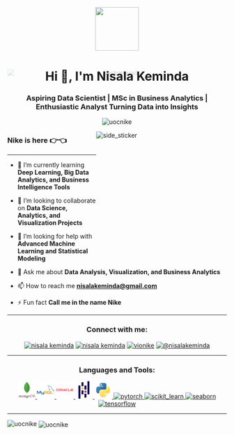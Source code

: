 <div align="center">
  <img src="https://github.com/7oSkaaa/7oSkaaa/blob/main/Images/about_me.gif?raw=true" width="100px" height="100px">
</div>

<div align="center" style="position: relative;">
  <img src="https://media0.giphy.com/media/v1.Y2lkPTc5MGI3NjExNWEzOHV5aDFhc3VuamlxenhobDc1cmkzNmsxZXlzazV6ZjlpcnNxNSZlcD12MV9pbnRlcm5hbF9naWZfYnlfaWQmY3Q9Zw/KX5nwoDX97AtPvKBF6/giphy.gif" alt="background" style="position: absolute; top: 0; left: 0; width: 100%; height: 100%; z-index: -1; opacity: 0.2;">
  <h1>Hi 👋, I'm Nisala Keminda</h1>
  <h3>Aspiring Data Scientist | MSc in Business Analytics | Enthusiastic Analyst Turning Data into Insights</h3>
</div>

<p align="center"> <img src="https://komarev.com/ghpvc/?username=uocnike&label=Profile%20views&color=0e75b6&style=flat" alt="uocnike" /> </p>

<img align="right" width=300px height=300px alt="side_sticker" src="https://media.giphy.com/media/TEnXkcsHrP4YedChhA/giphy.gif" />

### Nike is here 👉👈
---

- 🌱 I’m currently learning **Deep Learning, Big Data Analytics, and Business Intelligence Tools**

- 👯 I’m looking to collaborate on **Data Science, Analytics, and Visualization Projects**

- 🤝 I’m looking for help with **Advanced Machine Learning and Statistical Modeling**

- 💬 Ask me about **Data Analysis, Visualization, and Business Analytics**

- 📫 How to reach me **nisalakeminda@gmail.com**

- ⚡ Fun fact **Call me in the name Nike**

---

<h3 align="center">Connect with me:</h3>
<p align="center">
<a href="https://www.linkedin.com/in/nisalakeminda1999?utm_source=share&utm_campaign=share_via&utm_content=profile&utm_medium=android_app" target="blank"><img align="center" src="https://raw.githubusercontent.com/rahuldkjain/github-profile-readme-generator/master/src/images/icons/Social/linked-in-alt.svg" alt="nisala keminda" height="30" width="40" /></a>
<a href="https://www.facebook.com/share/1CMtnaLFta/" target="blank"><img align="center" src="https://raw.githubusercontent.com/rahuldkjain/github-profile-readme-generator/master/src/images/icons/Social/facebook.svg" alt="nisala keminda" height="30" width="40" /></a>
<a href="https://instagram.com/vio_nike_" target="blank"><img align="center" src="https://raw.githubusercontent.com/rahuldkjain/github-profile-readme-generator/master/src/images/icons/Social/instagram.svg" alt="vionike" height="30" width="40" /></a>
<a href="https://medium.com/@nisalakeminda" target="blank"><img align="center" src="https://raw.githubusercontent.com/rahuldkjain/github-profile-readme-generator/master/src/images/icons/Social/medium.svg" alt="@nisalakeminda" height="30" width="40" /></a>
</p>

---

<h3 align="center">Languages and Tools:</h3>
<p align="center"> <a href="https://www.mongodb.com/" target="_blank" rel="noreferrer"> <img src="https://raw.githubusercontent.com/devicons/devicon/master/icons/mongodb/mongodb-original-wordmark.svg" alt="mongodb" width="40" height="40"/> </a> <a href="https://www.mysql.com/" target="_blank" rel="noreferrer"> <img src="https://raw.githubusercontent.com/devicons/devicon/master/icons/mysql/mysql-original-wordmark.svg" alt="mysql" width="40" height="40"/> </a> <a href="https://www.oracle.com/" target="_blank" rel="noreferrer"> <img src="https://raw.githubusercontent.com/devicons/devicon/master/icons/oracle/oracle-original.svg" alt="oracle" width="40" height="40"/> </a> <a href="https://pandas.pydata.org/" target="_blank" rel="noreferrer"> <img src="https://raw.githubusercontent.com/devicons/devicon/2ae2a900d2f041da66e950e4d48052658d850630/icons/pandas/pandas-original.svg" alt="pandas" width="40" height="40"/> </a> <a href="https://www.python.org" target="_blank" rel="noreferrer"> <img src="https://raw.githubusercontent.com/devicons/devicon/master/icons/python/python-original.svg" alt="python" width="40" height="40"/> </a> <a href="https://pytorch.org/" target="_blank" rel="noreferrer"> <img src="https://www.vectorlogo.zone/logos/pytorch/pytorch-icon.svg" alt="pytorch" width="40" height="40"/> </a> <a href="https://scikit-learn.org/" target="_blank" rel="noreferrer"> <img src="https://upload.wikimedia.org/wikipedia/commons/0/05/Scikit_learn_logo_small.svg" alt="scikit_learn" width="40" height="40"/> </a> <a href="https://seaborn.pydata.org/" target="_blank" rel="noreferrer"> <img src="https://seaborn.pydata.org/_images/logo-mark-lightbg.svg" alt="seaborn" width="40" height="40"/> </a> <a href="https://www.tensorflow.org" target="_blank" rel="noreferrer"> <img src="https://www.vectorlogo.zone/logos/tensorflow/tensorflow-icon.svg" alt="tensorflow" width="40" height="40"/> </a> </p>

---

<p><img align="left" src="https://github-readme-stats.vercel.app/api/top-langs?username=uocnike&show_icons=true&locale=en&layout=compact" alt="uocnike" /></p>

<p>&nbsp;<img align="center" src="https://github-readme-stats.vercel.app/api?username=uocnike&show_icons=true&locale=en" alt="uocnike" /></p>
